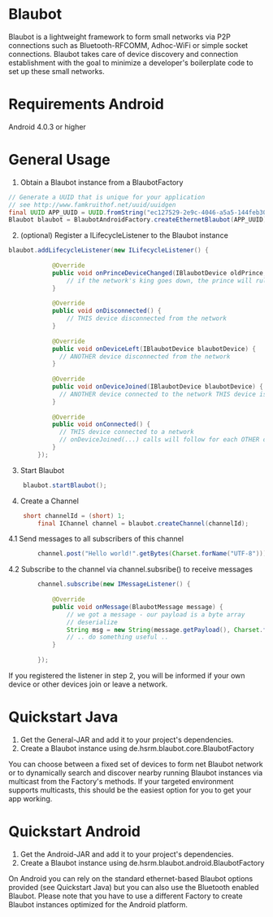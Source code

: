 Blaubot
=======
Blaubot is a lightweight framework to form small networks via P2P connections such as Bluetooth-RFCOMM, Adhoc-WiFi or simple socket connections.
Blaubot takes care of device discovery and connection establishment with the goal to minimize a developer's boilerplate code to set up these small networks.

Requirements Android
=======
Android 4.0.3 or higher

General Usage
=======
1. Obtain a Blaubot instance from a BlaubotFactory
```java
// Generate a UUID that is unique for your application
// see http://www.famkruithof.net/uuid/uuidgen
final UUID APP_UUID = UUID.fromString("ec127529-2e9c-4046-a5a5-144feb30465f"); 
Blaubot blaubot = BlaubotAndroidFactory.createEthernetBlaubot(APP_UUID);
```
2. (optional) Register a ILifecycleListener to the Blaubot instance
```java
blaubot.addLifecycleListener(new ILifecycleListener() {
			
			@Override
			public void onPrinceDeviceChanged(IBlaubotDevice oldPrince,	IBlaubotDevice newPrince) {
			    // if the network's king goes down, the prince will rule over the remaining peasants
			}
			
			@Override
			public void onDisconnected() {
			 	// THIS device disconnected from the network
			}
			
			@Override
			public void onDeviceLeft(IBlaubotDevice blaubotDevice) {
			  // ANOTHER device disconnected from the network
			}
			
			@Override
			public void onDeviceJoined(IBlaubotDevice blaubotDevice) {
			  // ANOTHER device connected to the network THIS device is on
			}
			
			@Override
			public void onConnected() {
			  // THIS device connected to a network
			  // onDeviceJoined(...) calls will follow for each OTHER device that was already connected
			}
		});
```
3. Start Blaubot
```java
    blaubot.startBlaubot();
```
4. Create a Channel 
```java
    short channelId = (short) 1;
		final IChannel channel = blaubot.createChannel(channelId);
```
4.1 Send messages to all subscribers of this channel
```java
		channel.post("Hello world!".getBytes(Charset.forName("UTF-8")));
```
4.2 Subscribe to the channel via channel.subsribe(<YourListener>) to receive messages
```java
		channel.subscribe(new IMessageListener() {
			
			@Override
			public void onMessage(BlaubotMessage message) {
				// we got a message - our payload is a byte array
				// deserialize
				String msg = new String(message.getPayload(), Charset.forName("UTF-8"));
				// .. do something useful ..
			}
			
		});
```

If you registered the listener in step 2, you will be informed if your own device or other devices join or leave a network.

Quickstart Java
=======
1. Get the General-JAR and add it to your project's dependencies.
2. Create a Blaubot instance using de.hsrm.blaubot.core.BlaubotFactory

You can choose between a fixed set of devices to form net Blaubot network or to dynamically search and discover nearby running Blaubot instances via multicast from the Factory's methods. 
If your targeted environment supports multicasts, this should be the easiest option for you to get your app working.


Quickstart Android
=======

1. Get the Android-JAR and add it to your project's dependencies.
2. Create a Blaubot instance using de.hsrm.blaubot.android.BlaubotFactory

On Android you can rely on the standard ethernet-based Blaubot options provided (see Quickstart Java) but you can also use the Bluetooth enabled Blaubot.
Please note that you have to use a different Factory to create Blaubot instances optimized for the Android platform.

